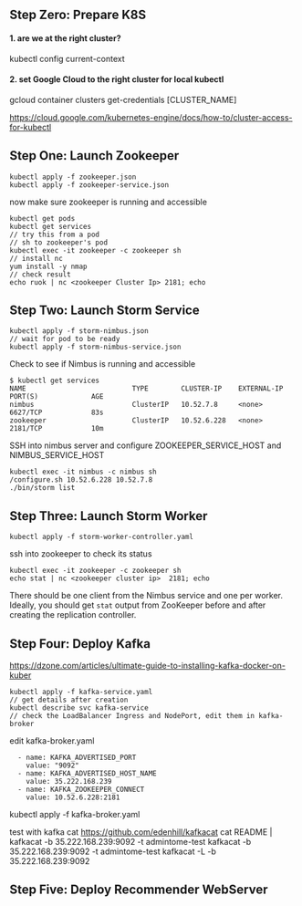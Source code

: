 ## Step Zero: Prepare K8S

#### 1. are we at the right cluster? 
kubectl config current-context

#### 2. set Google Cloud to the right cluster for local kubectl
gcloud container clusters get-credentials [CLUSTER_NAME]

https://cloud.google.com/kubernetes-engine/docs/how-to/cluster-access-for-kubectl


## Step One: Launch Zookeeper
```
kubectl apply -f zookeeper.json
kubectl apply -f zookeeper-service.json
```

now make sure zookeeper is running and accessible
```
kubectl get pods
kubectl get services
// try this from a pod
// sh to zookeeper's pod
kubectl exec -it zookeeper -c zookeeper sh  
// install nc
yum install -y nmap
// check result
echo ruok | nc <zookeeper Cluster Ip> 2181; echo
```

## Step Two: Launch Storm Service
```
kubectl apply -f storm-nimbus.json
// wait for pod to be ready
kubectl apply -f storm-nimbus-service.json
```

Check to see if Nimbus is running and accessible
```
$ kubectl get services
NAME                          TYPE        CLUSTER-IP    EXTERNAL-IP   PORT(S)             AGE
nimbus                        ClusterIP   10.52.7.8     <none>        6627/TCP            83s
zookeeper                     ClusterIP   10.52.6.228   <none>        2181/TCP            10m
```
SSH into nimbus server and configure ZOOKEEPER_SERVICE_HOST and NIMBUS_SERVICE_HOST
```
kubectl exec -it nimbus -c nimbus sh
/configure.sh 10.52.6.228 10.52.7.8
./bin/storm list
```
## Step Three: Launch Storm Worker
```
kubectl apply -f storm-worker-controller.yaml
```
ssh into zookeeper to check its status
```
kubectl exec -it zookeeper -c zookeeper sh
echo stat | nc <zookeeper cluster ip>  2181; echo
```
There should be one client from the Nimbus service and one per
worker. Ideally, you should get ```stat``` output from ZooKeeper
before and after creating the replication controller.



## Step Four: Deploy Kafka
https://dzone.com/articles/ultimate-guide-to-installing-kafka-docker-on-kuber
```
kubectl apply -f kafka-service.yaml
// get details after creation
kubectl describe svc kafka-service
// check the LoadBalancer Ingress and NodePort, edit them in kafka-broker
```

edit kafka-broker.yaml
```
  - name: KAFKA_ADVERTISED_PORT
    value: "9092"
  - name: KAFKA_ADVERTISED_HOST_NAME
    value: 35.222.168.239
  - name: KAFKA_ZOOKEEPER_CONNECT
    value: 10.52.6.228:2181
```
kubectl apply -f kafka-broker.yaml

test with kafka cat  https://github.com/edenhill/kafkacat
cat README | kafkacat -b 35.222.168.239:9092 -t admintome-test
kafkacat -b 35.222.168.239:9092 -t admintome-test
kafkacat -L -b 35.222.168.239:9092

## Step Five: Deploy Recommender WebServer


